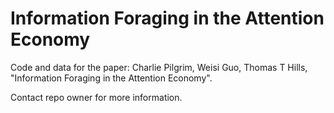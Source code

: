 # Information Foraging in the Attention Economy

Code and data for the paper: Charlie Pilgrim, Weisi Guo, Thomas T Hills, "Information Foraging in the Attention Economy". 

Contact repo owner for more information.